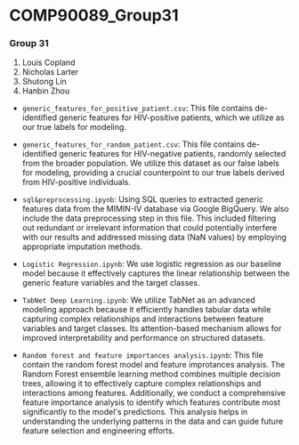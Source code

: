 # COMP90089_Group31

### Group 31
1. Louis Copland
2. Nicholas Larter
3. Shutong Lin
4. Hanbin Zhou

- `generic_features_for_positive_patient.csv`: This file contains de-identified generic features for HIV-positive patients, which we utilize as our true labels for modeling.
- `generic_features_for_random_patient.csv`: This file contains de-identified generic features for HIV-negative patients, randomly selected from the broader population. We utilize this dataset as our false labels for modeling, providing a crucial counterpoint to our true labels derived from HIV-positive individuals.
  
- `sql&preprocessing.ipynb`: Using SQL queries to extracted generic features data from the MIMIN-IV database via Google BigQuery. We also include the data preprocessing step in this file. This included filtering out redundant or irrelevant information that could potentially interfere with our results and addressed missing data (NaN values) by employing appropriate imputation methods. 
- `Logistic Regression.ipynb`: We use logistic regression as our baseline model because it effectively captures the linear relationship between the generic feature variables and the target classes.
- `TabNet Deep Learning.ipynb`: We utilize TabNet as an advanced modeling approach because it efficiently handles tabular data while capturing complex relationships and interactions between feature variables and target classes. Its attention-based mechanism allows for improved interpretability and performance on structured datasets.
- `Random forest and feature importances analysis.ipynb`: This file contain the random forest model and feature improtances analysis. The Random Forest ensemble learning method combines multiple decision trees, allowing it to effectively capture complex relationships and interactions among features. Additionally, we conduct a comprehensive feature importance analysis to identify which features contribute most significantly to the model's predictions. This analysis helps in understanding the underlying patterns in the data and can guide future feature selection and engineering efforts.
